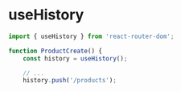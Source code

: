 # useHistory

```javascript
import { useHistory } from 'react-router-dom';

function ProductCreate() {
    const history = useHistory();    

    // ...
    history.push('/products');
```
